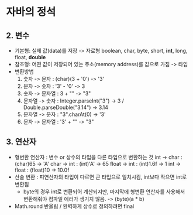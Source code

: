 # 자바의 정석

## 2. 변수
- 기본형: 실제 값(data)를 저장 -> 자료형
  boolean, char, byte, short, __int__, long, float, __double__
- 참조형: 어떤 값이 저장되어 있는 주소(memory address)를 값으로 가짐 -> 타입
- 변환방법
  01. 숫자 -> 문자 : (char)(3 + '0') -> '3'
  02. 문자 -> 숫자 : '3' - '0' -> 3
  03. 숫자 -> 문자열 : 3 + "" -> "3"
  04. 문자열 -> 숫자 : Integer.parseInt("3") -> 3 / Double.parseDouble("3.14") -> 3.14
  05. 문자열 -> 문자 : "3".charAt(0) -> '3'
  06. 문자 -> 문자열 : '3' + "" -> "3"

  
## 3. 연산자
- 형변환 연산자 : 변수 or 상수의 타입을 다른 타입으로 변환하는 것
  int -> char : (char)65 -> 'A'
  char -> int : (int)'A' -> 65
  float -> int : (int)1.6f -> 1
  int -> float : (float)10 -> 10.0f
- 산술 변환 : 피연산자의 타입이 다르면 큰 타입으로 일치시킴, int보다 작으면 int로 변환됨
  * byte의 경우 int로 변환되어 계산되지만, 마지막에 형변환 연산자를 사용해서 변환해줘야 컴파일 에러가 생기지 않음. -> (byte)(a * b)
- Math.round 반올림 / 완벽하게 상수로 정의하려면 final


  
